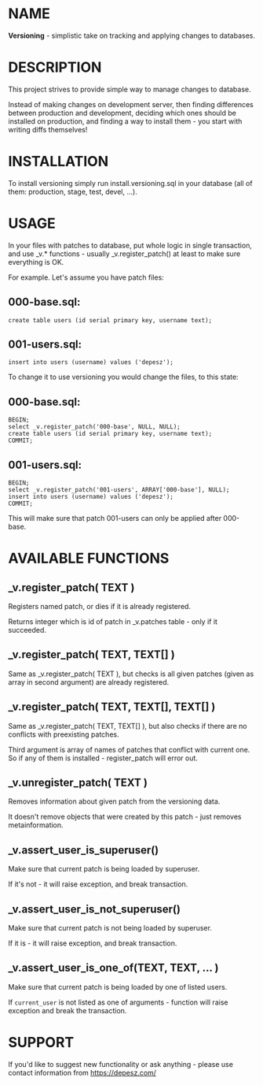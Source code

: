 # NAME

**Versioning** - simplistic take on tracking and applying changes to databases.

# DESCRIPTION

This project strives to provide simple way to manage changes to
database.

Instead of making changes on development server, then finding
differences between production and development, deciding which ones
should be installed on production, and finding a way to install them -
you start with writing diffs themselves!

# INSTALLATION

To install versioning simply run install.versioning.sql in your database
(all of them: production, stage, test, devel, ...).

# USAGE

In your files with patches to database, put whole logic in single
transaction, and use \_v.\* functions - usually \_v.register_patch() at
least to make sure everything is OK.

For example. Let's assume you have patch files:

## 000-base.sql:

```
create table users (id serial primary key, username text);
```

## 001-users.sql:

```
insert into users (username) values ('depesz');
```

To change it to use versioning you would change the files, to this
state:

## 000-base.sql:

```
BEGIN;
select _v.register_patch('000-base', NULL, NULL);
create table users (id serial primary key, username text);
COMMIT;
```

## 001-users.sql:

```
BEGIN;
select _v.register_patch('001-users', ARRAY['000-base'], NULL);
insert into users (username) values ('depesz');
COMMIT;
```

This will make sure that patch 001-users can only be applied after
000-base.

# AVAILABLE FUNCTIONS

## \_v.register_patch( TEXT )

Registers named patch, or dies if it is already registered.

Returns integer which is id of patch in \_v.patches table - only if it
succeeded.

## \_v.register_patch( TEXT, TEXT[] )

Same as \_v.register_patch( TEXT ), but checks is all given patches (given as
array in second argument) are already registered.

## \_v.register_patch( TEXT, TEXT[], TEXT[] )

Same as \_v.register_patch( TEXT, TEXT[] ), but also checks if there are no conflicts with preexisting patches.

Third argument is array of names of patches that conflict with current one. So
if any of them is installed - register_patch will error out.

## \_v.unregister_patch( TEXT )

Removes information about given patch from the versioning data.

It doesn't remove objects that were created by this patch - just removes
metainformation.

## \_v.assert_user_is_superuser()

Make sure that current patch is being loaded by superuser.

If it's not - it will raise exception, and break transaction.

## \_v.assert_user_is_not_superuser()

Make sure that current patch is not being loaded by superuser.

If it is - it will raise exception, and break transaction.

## \_v.assert_user_is_one_of(TEXT, TEXT, ... )

Make sure that current patch is being loaded by one of listed users.

If ```current_user``` is not listed as one of arguments - function will raise
exception and break the transaction.

# SUPPORT

If you'd like to suggest new functionality or ask anything - please use
contact information from https://depesz.com/

